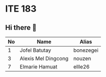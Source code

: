 # ITE 183 
## Hi there 👋

| No      | Name         | Alias       |
|---------|--------------|-------------|
| 1       |Jofel Batutay | bonezegei   | 
| 3       |Alexis Mel Dingcong | nouzen   |
|  7      |Elmarie Hamuat| ellle26     |
